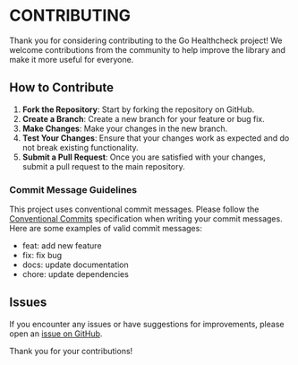 # CONTRIBUTING

Thank you for considering contributing to the Go Healthcheck project! We welcome contributions from the community to help improve the library and make it more useful for everyone.

## How to Contribute

1. **Fork the Repository**: Start by forking the repository on GitHub.
2. **Create a Branch**: Create a new branch for your feature or bug fix.
3. **Make Changes**: Make your changes in the new branch.
4. **Test Your Changes**: Ensure that your changes work as expected and do not break existing functionality.
5. **Submit a Pull Request**: Once you are satisfied with your changes, submit a pull request to the main repository.

### Commit Message Guidelines

This project uses conventional commit messages. Please follow the [Conventional Commits](https://www.conventionalcommits.org/en/v1.0.0/) specification when writing your commit messages. Here are some examples of valid commit messages:

- feat: add new feature
- fix: fix bug
- docs: update documentation
- chore: update dependencies

## Issues

If you encounter any issues or have suggestions for improvements, please open an [issue on GitHub](https://github.com/brpaz/go-healthcheck/v2/issues).

Thank you for your contributions!
